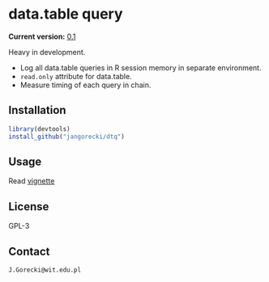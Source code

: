 # data.table query

**Current version:** [0.1](NEWS.md)  

Heavy in development.

- Log all data.table queries in R session memory in separate environment.  
- `read.only` attribute for data.table.  
- Measure timing of each query in chain.  

## Installation

```r
library(devtools)
install_github("jangorecki/dtq")
```

## Usage

Read [vignette](vignettes/dtq.Rmd)  

## License

GPL-3  

## Contact

`J.Gorecki@wit.edu.pl`
